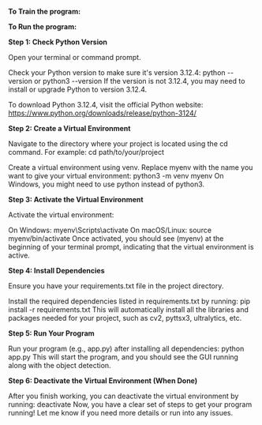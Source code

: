 **To Train the program:**

**To Run the program:**

**Step 1: Check Python Version**

  Open your terminal or command prompt.

  Check your Python version to make sure it's version 3.12.4: python --version or python3 --version
  If the version is not 3.12.4, you may need to install or upgrade Python to version 3.12.4.

  To download Python 3.12.4, visit the official Python website:
  https://www.python.org/downloads/release/python-3124/
  
**Step 2: Create a Virtual Environment**

  Navigate to the directory where your project is located using the cd command. For example: cd path/to/your/project
  
  Create a virtual environment using venv. Replace myenv with the name you want to give your virtual environment: python3 -m venv myenv
  On Windows, you might need to use python instead of python3.

**Step 3: Activate the Virtual Environment**

  Activate the virtual environment:

  On Windows: myenv\Scripts\activate
  On macOS/Linux: source myenv/bin/activate
  Once activated, you should see (myenv) at the beginning of your terminal prompt, indicating that the virtual environment is active.
  
**Step 4: Install Dependencies**

  Ensure you have your requirements.txt file in the project directory.

  Install the required dependencies listed in requirements.txt by running: pip install -r requirements.txt
  This will automatically install all the libraries and packages needed for your project, such as cv2, pyttsx3, ultralytics, etc.

**Step 5: Run Your Program**

  Run your program (e.g., app.py) after installing all dependencies: python app.py
  This will start the program, and you should see the GUI running along with the object detection.

**Step 6: Deactivate the Virtual Environment (When Done)**

  After you finish working, you can deactivate the virtual environment by running: deactivate
  Now, you have a clear set of steps to get your program running! Let me know if you need more details or run into any issues.

